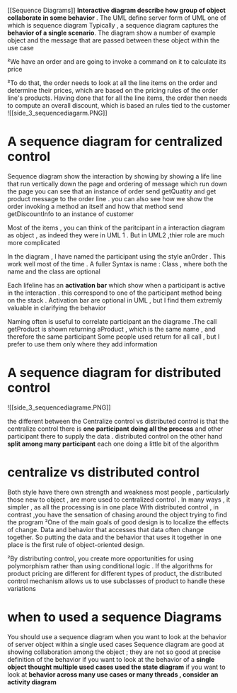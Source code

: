 
 [[Sequence Diagrams]] **Interactive diagram describe how group of object collaborate in some behavior** . The UML define server form of UML one of which is sequence diagram 
Typically , a sequence  diagram captures the **behavior of a single scenario**. The diagram show a number of example object and the message that are passed between these object within the use case 

²We have an order and are going to invoke a command on it to calculate its price

²To do that, the order needs to look at all the line items on the order and determine their prices, which are based on the pricing rules of the order line's products. Having done that for all the line items, the order then needs to compute an overall discount, which is based an rules tied to the customer
![[side_3_sequencediagarm.PNG]]
# A sequence diagram for centralized control 
Sequence diagram show the interaction by showing by showing a life line that run vertically down the page and ordering of message which run down the page 
you can see that an instance of order send getQuatity and get product message to the order line . you can also see how we show the order invoking a method an itself and how that method send getDiscountInfo to an instance of customer 

Most of the items , you can think of the paritcipant in a interaction diagram as object , as indeed they were in UML 1 . But in UML2 ,thier role are much more complicated 

In the diagram , I have named the participant  using the style anOrder  . This work well most of the time . A fuller Syntax is name : Class , where both the name and the class are optional 


Each lifeline has an **activation bar** which show when a participant is active in the interaction . this correspond to one of the participant method being on the stack . Activation bar are optional in UML , but I find them extremly valuable in clarifying the behavior 

Naming often is useful to correlate participant an the diagrame .The call getProduct is shown returning aProduct , which is the same name , and therefore the same participant 
Some people used return for all call , but I prefer to use them only where they add information 

# A sequence diagram for distributed control 

![[side_3_sequencediagrame.PNG]]

the different between the Centralize control vs distributed control is that the centralize control there is **one participant doing all the process** and other participant there to supply the data . distributed control on the other hand **split among many participant**  each one doing a little bit of the algorithm 

# centralize vs distributed control 
Both style have there own strength and weakness 
most people , particularly those new to object , are more used to centralized control . In many ways , it simpler , as all the processing is in one place 
With distributed control , in contrast ,you have the sensation of chasing around the object trying to find the program 
²One of the main goals of good design is to localize the effects of change. Data and behavior that accesses that data often change together. So putting the data and the behavior that uses it together in one place is the first rule of object-oriented design.

²By distributing control, you create more opportunities for using polymorphism rather than using conditional logic . If the algorithms for product pricing are different for different types of product, the distributed control mechanism allows us to use subclasses of product to handle these variations

# when to used a sequence Diagrams 
You should use a sequence diagram when you want to look at the behavior of server object within a single used cases 
Sequence diagram are good at showing collaboration among the object ; they are not so good at precise definition of the behavior 
if you want to look at the behavior of a **single object thought multiple used cases used the state diagram** 
if you want to look at **behavior across many use cases or many threads , consider an activity diagram** 

